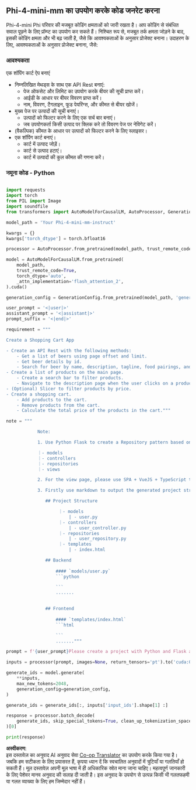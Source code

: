<!--
CO_OP_TRANSLATOR_METADATA:
{
  "original_hash": "e7bb23ac4d9ef7b419305d8a5745b7aa",
  "translation_date": "2025-05-08T05:27:37+00:00",
  "source_file": "md/02.Application/02.Code/Phi4/GenProjectCode/README.md",
  "language_code": "hi"
}
-->
## **Phi-4-mini-mm का उपयोग करके कोड जनरेट करना**

Phi-4-mini Phi परिवार की मजबूत कोडिंग क्षमताओं को जारी रखता है। आप कोडिंग से संबंधित सवाल पूछने के लिए प्रॉम्प्ट का उपयोग कर सकते हैं। निश्चित रूप से, मजबूत तर्क क्षमता जोड़ने के बाद, इसकी कोडिंग क्षमता और भी बढ़ जाती है, जैसे कि आवश्यकताओं के अनुसार प्रोजेक्ट बनाना। उदाहरण के लिए, आवश्यकताओं के अनुसार प्रोजेक्ट बनाना, जैसे:

### **आवश्यकता**

एक शॉपिंग कार्ट ऐप बनाएं

- निम्नलिखित मेथड्स के साथ एक API Rest बनाएं:
    - पेज ऑफसेट और लिमिट का उपयोग करके बीयर की सूची प्राप्त करें।
    - आईडी के आधार पर बीयर विवरण प्राप्त करें।
    - नाम, विवरण, टैगलाइन, फूड पेयरिंग्स, और कीमत से बीयर खोजें।
- मुख्य पेज पर उत्पादों की सूची बनाएं।
    - उत्पादों को फिल्टर करने के लिए एक सर्च बार बनाएं।
    - जब उपयोगकर्ता किसी उत्पाद पर क्लिक करे तो विवरण पेज पर नेविगेट करें।
- (वैकल्पिक) कीमत के आधार पर उत्पादों को फिल्टर करने के लिए स्लाइसर।
- एक शॉपिंग कार्ट बनाएं।
    - कार्ट में उत्पाद जोड़ें।
    - कार्ट से उत्पाद हटाएं।
    - कार्ट में उत्पादों की कुल कीमत की गणना करें।

### **नमूना कोड - Python**


```python

import requests
import torch
from PIL import Image
import soundfile
from transformers import AutoModelForCausalLM, AutoProcessor, GenerationConfig,pipeline,AutoTokenizer

model_path = 'Your Phi-4-mini-mm-instruct'

kwargs = {}
kwargs['torch_dtype'] = torch.bfloat16

processor = AutoProcessor.from_pretrained(model_path, trust_remote_code=True)

model = AutoModelForCausalLM.from_pretrained(
    model_path,
    trust_remote_code=True,
    torch_dtype='auto',
    _attn_implementation='flash_attention_2',
).cuda()

generation_config = GenerationConfig.from_pretrained(model_path, 'generation_config.json')

user_prompt = '<|user|>'
assistant_prompt = '<|assistant|>'
prompt_suffix = '<|end|>'

requirement = """

Create a Shopping Cart App

- Create an API Rest with the following methods:
    - Get a list of beers using page offset and limit.
    - Get beer details by id.
    - Search for beer by name, description, tagline, food pairings, and price.
- Create a list of products on the main page.
    - Create a search bar to filter products.
    - Navigate to the description page when the user clicks on a product.
- (Optional) Slicer to filter products by price.
- Create a shopping cart.
    - Add products to the cart.
    - Remove products from the cart.
    - Calculate the total price of the products in the cart."""

note = """ 

            Note:

            1. Use Python Flask to create a Repository pattern based on the following structure to generate the files

            ｜- models
            ｜- controllers
            ｜- repositories
            ｜- views

            2. For the view page, please use SPA + VueJS + TypeScript to build

            3. Firstly use markdown to output the generated project structure (including directories and files), and then generate the  file names and corresponding codes step by step, output like this 

               ## Project Structure

                    ｜- models
                        | - user.py
                    ｜- controllers
                        | - user_controller.py
                    ｜- repositories
                        | - user_repository.py
                    ｜- templates
                        | - index.html

               ## Backend
                 
                   #### `models/user.py`
                   ```python

                   ```
                   .......
               

               ## Frontend
                 
                   #### `templates/index.html`
                   ```html

                   ```
                   ......."""

prompt = f'{user_prompt}Please create a project with Python and Flask according to the following requirements：\n{requirement}{note}{prompt_suffix}{assistant_prompt}'

inputs = processor(prompt, images=None, return_tensors='pt').to('cuda:0')

generate_ids = model.generate(
    **inputs,
    max_new_tokens=2048,
    generation_config=generation_config,
)

generate_ids = generate_ids[:, inputs['input_ids'].shape[1] :]

response = processor.batch_decode(
    generate_ids, skip_special_tokens=True, clean_up_tokenization_spaces=False
)[0]

print(response)

```

**अस्वीकरण**:  
इस दस्तावेज़ का अनुवाद AI अनुवाद सेवा [Co-op Translator](https://github.com/Azure/co-op-translator) का उपयोग करके किया गया है। जबकि हम सटीकता के लिए प्रयासरत हैं, कृपया ध्यान दें कि स्वचालित अनुवादों में त्रुटियाँ या गलतियाँ हो सकती हैं। मूल दस्तावेज़ अपनी मूल भाषा में ही अधिकारिक स्रोत माना जाना चाहिए। महत्वपूर्ण जानकारी के लिए पेशेवर मानव अनुवाद की सलाह दी जाती है। इस अनुवाद के उपयोग से उत्पन्न किसी भी गलतफहमी या गलत व्याख्या के लिए हम जिम्मेदार नहीं हैं।